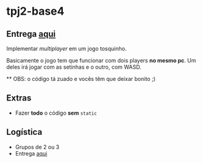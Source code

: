 # tpj2-base4

## Entrega [aqui](https://goo.gl/forms/G7zAUvl8nNV9aoLI2)

Implementar _multiplayer_ em um jogo tosquinho.

Basicamente o jogo tem que funcionar com dois players **no mesmo pc**.
Um deles irá jogar com as setinhas e o outro, com WASD.

** OBS: o código tá zuado e vocês têm que deixar bonito ;)

## Extras

- Fazer **todo** o código **sem** `static`

## Logística

- Grupos de 2 ou 3
- Entrega [aqui](https://goo.gl/forms/G7zAUvl8nNV9aoLI2)
